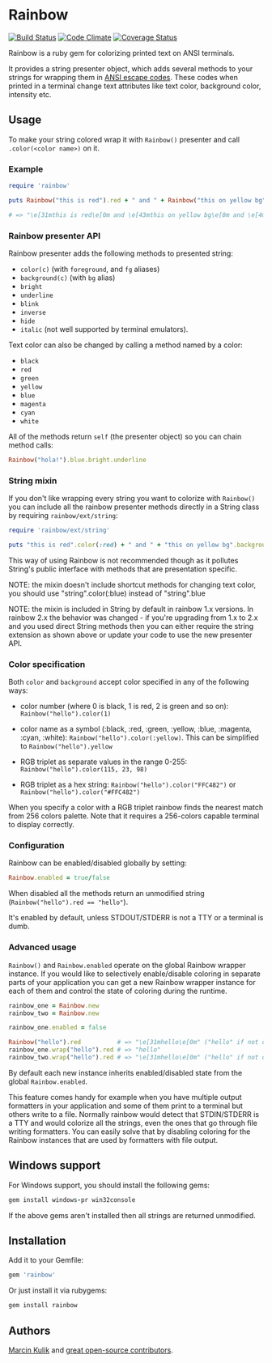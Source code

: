 # Rainbow

[![Build Status](https://travis-ci.org/sickill/rainbow.png?branch=master)](https://travis-ci.org/sickill/rainbow)
[![Code Climate](https://codeclimate.com/github/sickill/rainbow.png)](https://codeclimate.com/github/sickill/rainbow)
[![Coverage Status](https://coveralls.io/repos/sickill/rainbow/badge.png)](https://coveralls.io/r/sickill/rainbow)

Rainbow is a ruby gem for colorizing printed text on ANSI terminals.

It provides a string presenter object, which adds several methods to your
strings for wrapping them in [ANSI escape
codes](http://en.wikipedia.org/wiki/ANSI_escape_code). These codes when printed
in a terminal change text attributes like text color, background color,
intensity etc.

## Usage

To make your string colored wrap it with `Rainbow()` presenter and call
`.color(<color name>)` on it.

### Example

```ruby
require 'rainbow'

puts Rainbow("this is red").red + " and " + Rainbow("this on yellow bg").bg(:yellow) + " and " + Rainbow("even bright underlined!").underline.bright

# => "\e[31mthis is red\e[0m and \e[43mthis on yellow bg\e[0m and \e[4m\e[1meven bright underlined!\e[0m"
```

### Rainbow presenter API

Rainbow presenter adds the following methods to presented string:

* `color(c)` (with `foreground`, and `fg` aliases)
* `background(c)` (with `bg` alias)
* `bright`
* `underline`
* `blink`
* `inverse`
* `hide`
* `italic` (not well supported by terminal emulators).

Text color can also be changed by calling a method named by a color:

* `black`
* `red`
* `green`
* `yellow`
* `blue`
* `magenta`
* `cyan`
* `white`

All of the methods return `self` (the presenter object) so you can chain method
calls:

```ruby
Rainbow("hola!").blue.bright.underline
```

### String mixin

If you don't like wrapping every string you want to colorize with `Rainbow()`
you can include all the rainbow presenter methods directly in a String class by
requiring `rainbow/ext/string`:

```ruby
require 'rainbow/ext/string'

puts "this is red".color(:red) + " and " + "this on yellow bg".background(:yellow) + " and " + "even bright underlined!".underline.bright
```

This way of using Rainbow is not recommended though as it pollutes String's
public interface with methods that are presentation specific.

NOTE: the mixin doesn't include shortcut methods for changing text color, you
should use "string".color(:blue) instead of "string".blue

NOTE: the mixin is included in String by default in rainbow 1.x versions.
In rainbow 2.x the behavior was changed - if you're upgrading from 1.x to 2.x
and you used direct String methods then you can either require the string
extension as shown above or update your code to use the new presenter API.

### Color specification

Both `color` and `background` accept color specified in any
of the following ways:

* color number (where 0 is black, 1 is red, 2 is green and so on):
  `Rainbow("hello").color(1)`

* color name as a symbol (:black, :red, :green, :yellow, :blue,
  :magenta, :cyan, :white):
  `Rainbow("hello").color(:yellow)`.
  This can be simplified to `Rainbow("hello").yellow`

* RGB triplet as separate values in the range 0-255:
  `Rainbow("hello").color(115, 23, 98)`

* RGB triplet as a hex string:
  `Rainbow("hello").color("FFC482")` or `Rainbow("hello").color("#FFC482")`

When you specify a color with a RGB triplet rainbow finds the nearest match
from 256 colors palette. Note that it requires a 256-colors capable terminal to
display correctly.

### Configuration

Rainbow can be enabled/disabled globally by setting:

```ruby
Rainbow.enabled = true/false
```

When disabled all the methods return an unmodified string
(`Rainbow("hello").red == "hello"`).

It's enabled by default, unless STDOUT/STDERR is not a TTY or a terminal is
dumb.

### Advanced usage

`Rainbow()` and `Rainbow.enabled` operate on the global Rainbow wrapper
instance. If you would like to selectively enable/disable coloring in separate
parts of your application you can get a new Rainbow wrapper instance for each
of them and control the state of coloring during the runtime.

```ruby
rainbow_one = Rainbow.new
rainbow_two = Rainbow.new

rainbow_one.enabled = false

Rainbow("hello").red          # => "\e[31mhello\e[0m" ("hello" if not on TTY)
rainbow_one.wrap("hello").red # => "hello"
rainbow_two.wrap("hello").red # => "\e[31mhello\e[0m" ("hello" if not on TTY)
```

By default each new instance inherits enabled/disabled state from the global
`Rainbow.enabled`.

This feature comes handy for example when you have multiple output formatters
in your application and some of them print to a terminal but others write to a
file. Normally rainbow would detect that STDIN/STDERR is a TTY and would
colorize all the strings, even the ones that go through file writing
formatters. You can easily solve that by disabling coloring for the Rainbow
instances that are used by formatters with file output.

## Windows support

For Windows support, you should install the following gems:

```ruby
gem install windows-pr win32console
```

If the above gems aren't installed then all strings are returned unmodified.

## Installation

Add it to your Gemfile:

```ruby
gem 'rainbow'
```

Or just install it via rubygems:

```ruby
gem install rainbow
```

## Authors

[Marcin Kulik](http://ku1ik.com/) and [great open-source contributors](https://github.com/sickill/rainbow/graphs/contributors).
